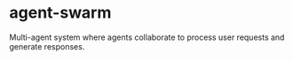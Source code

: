 # agent-swarm
Multi-agent system where agents collaborate to process user requests and generate responses.
